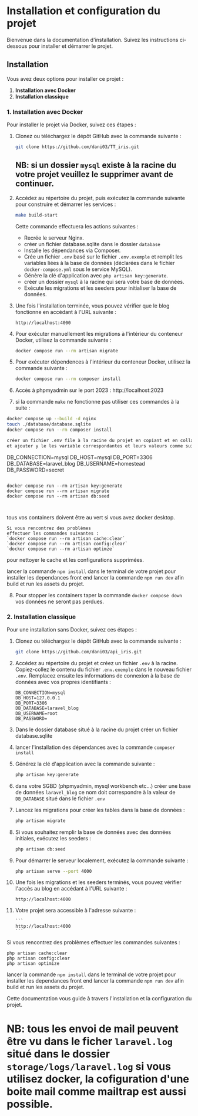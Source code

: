 # Installation et configuration du projet

Bienvenue dans la documentation d'installation. Suivez les instructions ci-dessous pour installer et démarrer le projet.

## Installation

Vous avez deux options pour installer ce projet :

1. **Installation avec Docker**
2. **Installation classique**

### 1. Installation avec Docker

Pour installer le projet via Docker, suivez ces étapes :

1. Clonez ou téléchargez le dépôt GitHub avec la commande suivante :

    ```bash
    git clone https://github.com/dani03/TT_iris.git
    ```
    ## NB: si un dossier `mysql` existe à la racine du votre projet veuillez le supprimer avant de continuer.

2. Accédez au répertoire du projet, puis exécutez la commande suivante pour construire et démarrer les services :


    ```bash
    make build-start
    ```

    Cette commande effectuera les actions suivantes :

    - Recrée le serveur Nginx.
    - créer un fichier database.sqlite dans le dossier `database`
    - Installe les dépendances via Composer.
    - Crée un fichier `.env` basé sur le fichier `.env.exemple` et remplit les variables liées à la base de données (déclarées dans le fichier `docker-compose.yml` sous le service MySQL).
    - Génère la clé d'application avec `php artisan key:generate`.
    - créer un dossier `mysql` à la racine qui sera votre base de données.
    - Exécute les migrations et les seeders pour initialiser la base de données.

3. Une fois l'installation terminée, vous pouvez vérifier que le blog fonctionne en accédant à l'URL suivante :

    ```
    http://localhost:4000
    ```

4. Pour exécuter manuellement les migrations à l'intérieur du conteneur Docker, utilisez la commande suivante :
    ```bash
    docker compose run --rm artisan migrate
    ```
5. Pour exécuter dépendences à l'intérieur du conteneur Docker, utilisez la commande suivante :

    ```bash
    docker compose run --rm composer install
    ```

6. Accès à phpmyadmin sur le port 2023 : http://localhost:2023

7. si la commande `make` ne fonctionne pas utiliser ces commandes à la suite :

```bash
docker compose up --build -d nginx
touch ./database/database.sqlite
docker compose run --rm composer install

créer un fichier .env file à la racine du projet en copiant et en collant .env.example comme indiqué dans la partie de l\'installation classique
et ajouter y le les variable correspondantes et leurs valeurs comme suivant:

```
DB_CONNECTION=mysql
DB_HOST=mysql
DB_PORT=3306
DB_DATABASE=laravel_blog
DB_USERNAME=homestead
DB_PASSWORD=secret
```

docker compose run --rm artisan key:generate
docker compose run --rm artisan migrate
docker compose run --rm artisan db:seed



```

tous vos containers doivent être au vert si vous avez docker desktop.

    Si vous rencontrez des problèmes
    effectuer les commandes suivantes :
    `docker compose run --rm artisan cache:clear`
    `docker compose run --rm artisan config:clear`
    `docker compose run --rm artisan optimze`

pour nettoyer le cache et les configurations supprimées.

lancer la commande `npm install` dans le terminal de votre projet pour installer les dependances front end
 lancer la commande `npm run dev` afin build et run les assets du projet.

8. Pour stopper les containers taper la commande `docker compose down` vos données ne seront pas perdues.

### 2. Installation classique

Pour une installation sans Docker, suivez ces étapes :

1.  Clonez ou téléchargez le dépôt GitHub avec la commande suivante :

    ```bash
    git clone https://github.com/dani03/api_iris.git
    ```

2.  Accédez au répertoire du projet et créez un fichier `.env` à la racine. Copiez-collez le contenu du fichier `.env.exemple` dans le nouveau fichier `.env`. Remplacez ensuite les informations de connexion à la base de données avec vos propres identifiants :

    ```plaintext
    DB_CONNECTION=mysql
    DB_HOST=127.0.0.1
    DB_PORT=3306
    DB_DATABASE=laravel_blog
    DB_USERNAME=root
    DB_PASSWORD=
    ```

3.  Dans le dossier database situé à la racine du projet créer un fichier database.sqlite

4.  lancer l'installation des dépendances avec la commande `composer install`

5.  Générez la clé d'application avec la commande suivante :

    ```bash
    php artisan key:generate
    ```

6.  dans votre SGBD (phpmyadmin, mysql workbench etc...) créer une base de données `laravel_blog`
    ce nom doit correspondre à la valeur de `DB_DATABASE` situé dans le fichier `.env`
7.  Lancez les migrations pour créer les tables dans la base de données :

    ```bash
    php artisan migrate
    ```

8.  Si vous souhaitez remplir la base de données avec des données initiales, exécutez les seeders :

    ```bash
    php artisan db:seed
    ```

9.  Pour démarrer le serveur localement, exécutez la commande suivante :

    ```bash
    php artisan serve --port 4000
    ```

10. Une fois les migrations et les seeders terminés, vous pouvez vérifier l'accès au blog en accédant à l'URL suivante :

    ```
    http://localhost:4000
    ```

11. Votre projet sera accessible à l'adresse suivante :

        ```
        http://localhost:4000
        ```

Si vous rencontrez des problèmes
effectuer les commandes suivantes :

```
php artisan cache:clear
php artisan config:clear
php artisan optimize
```

lancer la commande `npm install` dans le terminal de votre projet pour installer les dependances front end
lancer la commande `npm run dev` afin build et run les assets du projet.

Cette documentation vous guide à travers l'installation et la configuration du projet.

# NB: tous les envoi de mail peuvent être vu dans le ficher `laravel.log` situé dans le dossier `storage/logs/laravel.log` si vous utilisez docker, la cofiguration d'une boite mail comme mailtrap est aussi possible.
